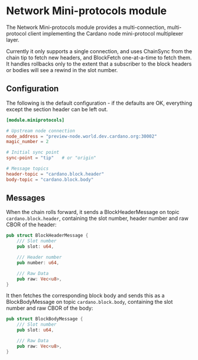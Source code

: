 # Network Mini-protocols module

The Network Mini-protocols module provides a multi-connection, multi-protocol
client implementing the Cardano node mini-protocol multiplexer layer.

Currently it only supports a single connection, and uses ChainSync from the chain tip
to fetch new headers, and BlockFetch one-at-a-time to fetch them.  It handles rollbacks
only to the extent that a subscriber to the block headers or bodies will see a rewind
in the slot number.

## Configuration

The following is the default configuration - if the defaults are OK,
everything except the section header can be left out.

```toml
[module.miniprotocols]

# Upstream node connection
node_address = "preview-node.world.dev.cardano.org:30002"
magic_number = 2

# Initial sync point
sync-point = "tip"   # or "origin"

# Message topics
header-topic = "cardano.block.header"
body-topic = "cardano.block.body"

```

## Messages

When the chain rolls forward, it sends a BlockHeaderMessage on topic
`cardano.block.header`, containing the slot number, header number and
raw CBOR of the header:

```rust
pub struct BlockHeaderMessage {
    /// Slot number
    pub slot: u64,

    /// Header number
    pub number: u64,

    /// Raw Data
    pub raw: Vec<u8>,
}
```

It then fetches the corresponding block body and sends this as a BlockBodyMessage
on topic `cardano.block.body`, containing the slot number and raw CBOR of the body:

```rust
pub struct BlockBodyMessage {
    /// Slot number
    pub slot: u64,

    /// Raw Data
    pub raw: Vec<u8>,
}
```

